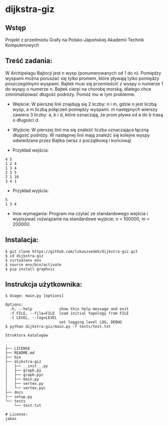 # dijkstra-giz
## Wstęp
Projekt z przedmiotu Grafy na Polsko-Japońskiej Akademii Technik Komputerowych

## Treść zadania:

W Archipelagu Bajtocji jest n wysp (ponumerowanych od 1 do n). Pomiędzy
wyspami można poruszać się tylko promem, które pływają tylko pomiędzy
poszczególnymi wyspami. Bajtek musi się przemieścić
z wyspy o numerze 1 do wyspy o numerze n. Bajtek cierpi
na chorobę morską, dlatego chce zminimalizować długość podróży.
Pomóż mu w tym problemie.

* Wejście:
W pierszej linii znajdują się 2 liczby: n i m, gdzie n jest liczbą wysp,
a m liczbą połączeń pomiędzy wyspami. m następnych wierszy zawiera
3 liczby: a, b i d, które oznaczają, że prom pływa od a do b
trasą o długości d.

* Wyjście:
W pierszej linii ma się znaleźć liczba oznaczająca łączną długość
podróży. W następnej linii mają znaleźć się kolejne wyspy odwiedzane
przez Bajtka (wraz z początkową i końcową)

* Przykład wejścia:
```
4 5
1 2 4
1 3 4
2 3 5
2 1 10
3 4 1
```

* Przykład wyjścia:
```
5
1 3 4
```

* Inne wymagania:
Program ma czytać ze standardowego wejścia i wypisywać rozwiązanie
na standardowe wyjście; n < 100000, m < 200000.

## Instalacja:

```
$ git clone https://github.com/lukaszsedek/dijkstra-giz.git
$ cd dijkstra-giz
$ virtualenv env
$ source env/bin/activate
$ pip install graphviz
```

## Instrukcja użytkownika:

```
$ Usage: main.py [options]

Options:
  -h, --help            show this help message and exit
  -f FILE, --file=FILE  load initial topology from FILE
  -l LEVEL, --log=LEVEL
                        set logging level LOG, DEBUG
$ python dijkstra-giz/main.py -f tests/test.txt
```
```
Struktura katalogów

.
├── LICENSE
├── README.md
├── bin
├── dijkstra-giz
│   ├── __init__.py
│   ├── graph.py
│   ├── graph.pyc
│   ├── main.py
│   ├── vertex.py
│   └── vertex.pyc
├── docs
├-─ setup.py
└── tests
    └── test.txt

# License:
jakas